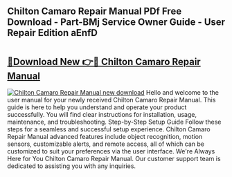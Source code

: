 ## Chilton Camaro Repair Manual PDf Free Download - Part-BMj Service Owner Guide - User Repair Edition aEnfD

# <h2><a href="http://bc70435.oget.top/?id=Chilton+Camaro+Repair+Manual">🔗Download New 👉🔴 Chilton Camaro Repair Manual</a></h2>

[![Chilton Camaro Repair Manual new download](https://i.imgur.com/5g1atiW.png)](http://bc70435.oget.top/?id=Chilton+Camaro+Repair+Manual)
Hello and welcome to the user manual for your newly received Chilton Camaro Repair Manual. This guide is here to help you understand and operate your product successfully. You will find clear instructions for installation, usage, maintenance, and troubleshooting. Step-by-Step Setup Guide Follow these steps for a seamless and successful setup experience. Chilton Camaro Repair Manual advanced features include object recognition, motion sensors, customizable alerts, and remote access, all of which can be customized to suit your preferences via the user interface. We're Always Here for You Chilton Camaro Repair Manual. Our customer support team is dedicated to assisting you with any inquiries.
